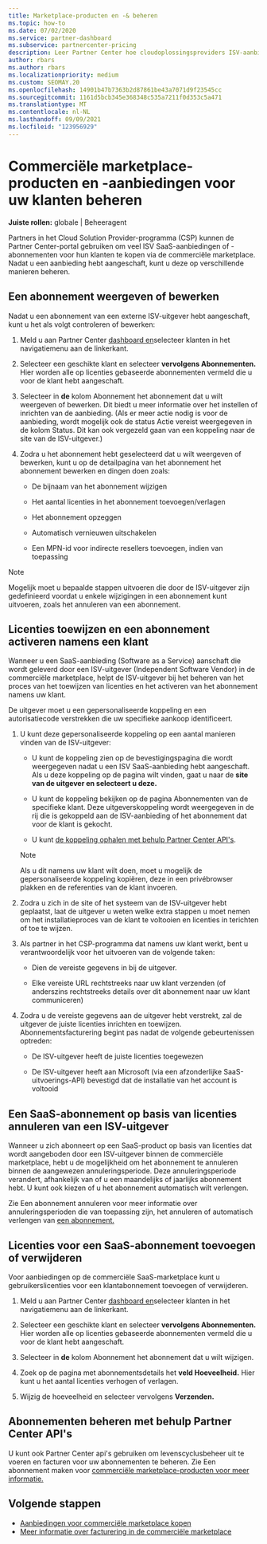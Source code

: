 ```yaml
---
title: Marketplace-producten en -& beheren
ms.topic: how-to
ms.date: 07/02/2020
ms.service: partner-dashboard
ms.subservice: partnercenter-pricing
description: Leer Partner Center hoe cloudoplossingsproviders ISV-aanbiedingen van derden kunnen beheren die zijn gekocht voor klanten van de commerciële marketplace.
author: rbars
ms.author: rbars
ms.localizationpriority: medium
ms.custom: SEOMAY.20
ms.openlocfilehash: 14901b47b7363b2d87861be43a7071d9f23545cc
ms.sourcegitcommit: 1161d5bcb345e368348c535a7211f0d353c5a471
ms.translationtype: MT
ms.contentlocale: nl-NL
ms.lasthandoff: 09/09/2021
ms.locfileid: "123956929"
---
```

# <a name="manage-commercial-marketplace-products-and-offers-for-your-customers"></a>Commerciële marketplace-producten en -aanbiedingen voor uw klanten beheren


**Juiste rollen:** globale | Beheeragent

Partners in het Cloud Solution Provider-programma (CSP) kunnen de Partner Center-portal gebruiken om veel ISV SaaS-aanbiedingen of -abonnementen voor hun klanten te kopen via de commerciële marketplace. Nadat u een aanbieding hebt aangeschaft, kunt u deze op verschillende manieren beheren.

## <a name="view-or-edit-a-subscription"></a>Een abonnement weergeven of bewerken

Nadat u een abonnement van een externe ISV-uitgever hebt aangeschaft, kunt u het als volgt controleren of bewerken:

1. Meld u aan Partner Center [dashboard en](https://partner.microsoft.com/dashboard)selecteer klanten in het navigatiemenu aan de linkerkant. 

2. Selecteer een geschikte klant en selecteer **vervolgens Abonnementen.** Hier worden alle op licenties gebaseerde abonnementen vermeld die u voor de klant hebt aangeschaft.

3. Selecteer in **de** kolom Abonnement het abonnement dat u wilt weergeven of bewerken. Dit biedt u meer informatie over het instellen of inrichten van de aanbieding. (Als er meer actie nodig is voor de aanbieding, wordt mogelijk ook de status Actie vereist weergegeven in de kolom Status. Dit kan ook vergezeld gaan van een koppeling naar de site van de ISV-uitgever.)

4. Zodra u het abonnement hebt geselecteerd dat u wilt weergeven of bewerken, kunt u op de detailpagina van het abonnement het abonnement bewerken en dingen doen zoals:

    - De bijnaam van het abonnement wijzigen

    - Het aantal licenties in het abonnement toevoegen/verlagen

    - Het abonnement opzeggen

    - Automatisch vernieuwen uitschakelen

    - Een MPN-id voor indirecte resellers toevoegen, indien van toepassing

> [!NOTE]
> Mogelijk moet u bepaalde stappen uitvoeren die door de ISV-uitgever zijn gedefinieerd voordat u enkele wijzigingen in een abonnement kunt uitvoeren, zoals het annuleren van een abonnement.

## <a name="assign-licenses-and-activate-a-subscription-on-behalf-of-a-customer"></a>Licenties toewijzen en een abonnement activeren namens een klant

Wanneer u een SaaS-aanbieding (Software as a Service) aanschaft die wordt geleverd door een ISV-uitgever (Independent Software Vendor) in de commerciële marketplace, helpt de ISV-uitgever bij het beheren van het proces van het toewijzen van licenties en het activeren van het abonnement namens uw klant.

De uitgever moet u een gepersonaliseerde koppeling en een autorisatiecode verstrekken die uw specifieke aankoop identificeert.

1. U kunt deze gepersonaliseerde koppeling op een aantal manieren vinden van de ISV-uitgever:

   - U kunt de koppeling zien op de bevestigingspagina die wordt weergegeven nadat u een ISV SaaS-aanbieding hebt aangeschaft. Als u deze koppeling op de pagina wilt vinden, gaat u naar de **site van de uitgever en selecteert u deze.**

   - U kunt de koppeling bekijken op de pagina Abonnementen van de specifieke klant. Deze uitgeverskoppeling wordt weergegeven in de rij die is gekoppeld aan de ISV-aanbieding of het abonnement dat voor de klant is gekocht.

   - U kunt [de koppeling ophalen met behulp Partner Center API's](/partner-center/develop/get-activation-link-by-order-line-item).

   > [!NOTE]
   > Als u dit namens uw klant wilt doen, moet u mogelijk de gepersonaliseerde koppeling kopiëren, deze in een privébrowser plakken en de referenties van de klant invoeren.

2. Zodra u zich in de site of het systeem van de ISV-uitgever hebt geplaatst, laat de uitgever u weten welke extra stappen u moet nemen om het installatieproces van de klant te voltooien en licenties in terichten of toe te wijzen.

3. Als partner in het CSP-programma dat namens uw klant werkt, bent u verantwoordelijk voor het uitvoeren van de volgende taken:

    - Dien de vereiste gegevens in bij de uitgever.

    - Elke vereiste URL rechtstreeks naar uw klant verzenden (of anderszins rechtstreeks details over dit abonnement naar uw klant communiceren)

4. Zodra u de vereiste gegevens aan de uitgever hebt verstrekt, zal de uitgever de juiste licenties inrichten en toewijzen. Abonnementsfacturering begint pas nadat de volgende gebeurtenissen optreden:

    - De ISV-uitgever heeft de juiste licenties toegewezen

    - De ISV-uitgever heeft aan Microsoft (via een afzonderlijke SaaS-uitvoerings-API) bevestigd dat de installatie van het account is voltooid

## <a name="cancel-a-license-based-saas-subscription-from-an-isv-publisher"></a>Een SaaS-abonnement op basis van licenties annuleren van een ISV-uitgever

Wanneer u zich abonneert op een SaaS-product op basis van licenties dat wordt aangeboden door een ISV-uitgever binnen de commerciële marketplace, hebt u de mogelijkheid om het abonnement te annuleren binnen de aangewezen annuleringsperiode. Deze annuleringsperiode verandert, afhankelijk van of u een maandelijks of jaarlijks abonnement hebt. U kunt ook kiezen of u het abonnement automatisch wilt verlengen.

Zie Een abonnement annuleren voor meer informatie over annuleringsperioden die van toepassing zijn, het annuleren of automatisch verlengen van [een abonnement.](create-a-new-subscription.md#cancel-a-subscription)

## <a name="add-or-remove-licenses-for-a-saas-subscription"></a>Licenties voor een SaaS-abonnement toevoegen of verwijderen

Voor aanbiedingen op de commerciële SaaS-marketplace kunt u gebruikerslicenties voor een klantabonnement toevoegen of verwijderen.

1. Meld u aan Partner Center [dashboard en](https://partner.microsoft.com/dashboard)selecteer klanten in het navigatiemenu aan de linkerkant. 

2. Selecteer een geschikte klant en selecteer **vervolgens Abonnementen.** Hier worden alle op licenties gebaseerde abonnementen vermeld die u voor de klant hebt aangeschaft.

3. Selecteer in **de** kolom Abonnement het abonnement dat u wilt wijzigen.

4. Zoek op de pagina met abonnementsdetails het **veld Hoeveelheid.** Hier kunt u het aantal licenties verhogen of verlagen.

5. Wijzig de hoeveelheid en selecteer vervolgens **Verzenden.**

## <a name="manage-subscriptions-using-partner-center-apis"></a>Abonnementen beheren met behulp Partner Center API's

U kunt ook Partner Center api's gebruiken om levenscyclusbeheer uit te voeren en facturen voor uw abonnementen te beheren. Zie Een abonnement maken voor [commerciële marketplace-producten voor meer informatie.](/partner-center/develop/create-subscription-azure-marketplace-products)

## <a name="next-steps"></a>Volgende stappen

- [Aanbiedingen voor commerciële marketplace kopen](csp-commercial-marketplace-purchase.md)
- [Meer informatie over facturering in de commerciële marketplace](csp-commercial-marketplace-billing.md)
